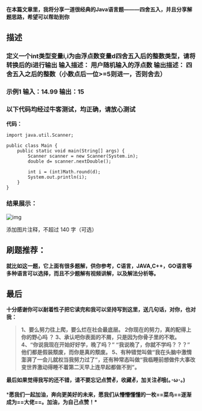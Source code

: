 **在本篇文章里，我将分享一道很经典的Java语言题———**四舍五入**，并且分享解题思路，希望可以帮助到你** 

## 描述

### 定义一个int类型变量i,i为由浮点数变量d四舍五入后的整数类型，请将转换后的i进行输出 输入描述： 用户随机输入的浮点数 输出描述： 四舍五入之后的整数（小数点后一位>=5则进一，否则舍去）

### 示例1 输入：14.99 输出：15  

### **以下代码均经过牛客测试，均正确，请放心测试**

**代码：**

```
import java.util.Scanner;

public class Main {
    public static void main(String[] args) {
        Scanner scanner = new Scanner(System.in);
        double d= scanner.nextDouble();
      
        int i = (int)Math.round(d);
        System.out.println(i);
    }
}
```

### **结果展示：**

![img](https://picx.zhimg.com/80/v2-b932fe2a8854b312bc057d97fb22e187_720w.png?source=d16d100b)



添加图片注释，不超过 140 字（可选）

## **刷题推荐：**

**就比如这一题，它上面有很多题解，供你参考，C语言，JAVA,C++，GO语言等多种语言可以选择，而且不少题解有视频讲解，以及解法分析等。**

## **最后**

**十分感谢你可以耐着性子把它读完和我可以坚持写到这里，送几句话，对你，也对我：**

> **1、要么努力往上爬，要么烂在社会最底层。 2你现在的努力，真的配得上你的野心吗 ？ 3、承认吧你表面的不屑，只是因为你骨子里的不敢。 4、“你说我现在开始好好学，晚了吗？” “我说晚了，你就不学吗？？？” 他们都是假装颓废，而你是真的颓废。 5、有种错觉叫做“我在头脑中激情澎湃了一会儿就权当我努力过了”，还有种常态叫做“我临睡前想做件大事改变世界激动得睡不着第二天早上连早起都做不到”。**

**最后如果觉得我写的还不错，请不要忘记点赞✌，收藏✌，加关注✌哦(｡･ω･｡)**

***愿我们一起加油，奔向更美好的未来，愿我们从懵懵懂懂的一枚==菜鸟==逐渐成为==大佬==。加油，为自己点赞！\***